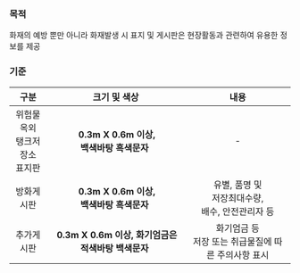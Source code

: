 ### 목적
화재의 예방 뿐만 아니라 화재발생 시 표지 및 게시판은 현장활동과 관련하여 유용한 정보를 제공

### 기준
| 구분 | 크기 및 색상 | 내용 |
|:----:|:--------------------------:|:---------------------------:|
| 위험물옥외<br>탱크저장소<Br>표지판 | &nbsp;**0.3m X 0.6m 이상,<br> 백색바탕 흑색문자**&nbsp; | - |
| 방화게시판 | &nbsp;**0.3m X 0.6m 이상,<br> 백색바탕 흑색문자**&nbsp; | 유별, 품명 및<br> 저장최대수량,<br> 배수, 안전관리자 등 |
| 추가게시판 | &nbsp;**0.3m X 0.6m 이상, 화기엄금은 적색바탕 백색문자**&nbsp; | 화기엄금 등<br> 저장 또는 취급물질에 따른 주의사항 표시 |
